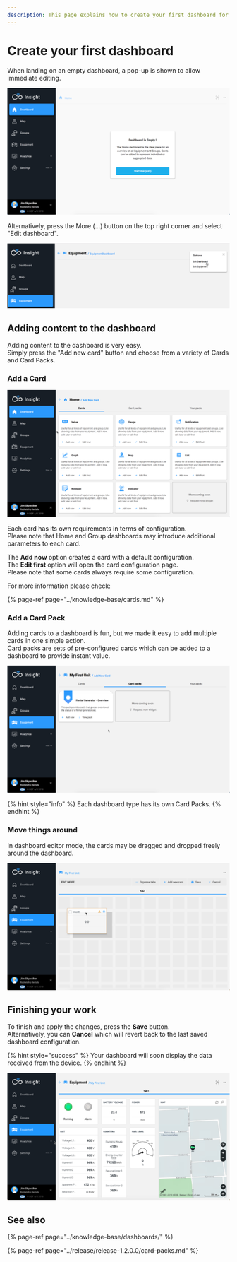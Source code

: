 ```yaml
---
description: This page explains how to create your first dashboard for your unit.
---
```


# Create your first dashboard

When landing on an empty dashboard, a pop-up is shown to allow immediate editing.

![Empty Home dashboard](../.gitbook/assets/empty_home_dash.png)

Alternatively, press the More \(...\) button on the top right corner and select "Edit dashboard".

![More \(...\) button options](../.gitbook/assets/dash_equip_edit.png)

## Adding content to the dashboard

Adding content to the dashboard is very easy.   
Simply press the "Add new card" button and choose from a variety of Cards and Card Packs.

### Add a Card

![There is a great variety of cards to choose from.](../.gitbook/assets/dash_add_card.png)

Each card has its own requirements in terms of configuration.  
Please note that Home and Group dashboards may introduce additional parameters to each card.

The **Add now** option creates a card with a default configuration.  
The **Edit first** option will open the card configuration page.   
Please note that some cards always require some configuration.

For more information please check:

{% page-ref page="../knowledge-base/cards.md" %}

### Add a Card Pack

Adding cards to a dashboard is fun, but we made it easy to add multiple cards in one simple action.  
Card packs are sets of pre-configured cards which can be added to a dashboard to provide instant value.

![Choosing a Card Pack](../.gitbook/assets/dash_edit_card_packs.png)

{% hint style="info" %}
Each dashboard type has its own Card Packs.
{% endhint %}

### Move things around

In dashboard editor mode, the cards may be dragged and dropped freely around the dashboard.

![Dragging a Value card ](../.gitbook/assets/dash_edit_drag.png)

## Finishing your work

To finish and apply the changes, press the **Save** button.   
Alternatively, you can **Cancel** which will revert back to the last saved dashboard configuration.

{% hint style="success" %}
Your dashboard will soon display the data received from the device.
{% endhint %}

![Dashboard created with the &quot;Rental Generator - Overview&quot; Card pack](../.gitbook/assets/dash_finish.png)

## See also

{% page-ref page="../knowledge-base/dashboards/" %}

{% page-ref page="../release/release-1.2.0.0/card-packs.md" %}

